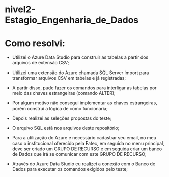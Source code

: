 # nivel2-Estagio_Engenharia_de_Dados

# Como resolvi:

- Utilizei o Azure Data Studio para construir as tabelas a partir dos arquivos de extensão CSV;
- Utilizei uma extensão do Azure chamada SQL Server Import para transformar arquivos CSV em tabelas e já registradas;
- A partir disso, pude fazer os comandos para interligar as tabelas por meio das chaves estrangeiras (comando ALTER);
- Por algum motivo não consegui implementar as chaves estrangeiras, porém construi a lógica de como funcionaria;
- Depois realizei as seleções propostas do teste;

- O arquivo SQL está nos arquivos deste repositório;

- Para a utilização do Azure e necessário cadastrar seu email, no meu caso o institucional oferecido pela Fatec, em seguida no menu principal, deve ser criado um GRUPO DE RECURSO e em seguida criar um banco de Dados que irá se comunicar com este GRUPO DE RECURSO;

- Através do Azure Data Studio eu realizei a conexão com o Banco de Dados para executar os comandos exigidos pelo teste;
